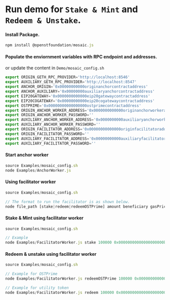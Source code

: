# Run demo for `Stake & Mint` and `Redeem & Unstake`.
#### Install Package.
```js
npm install @openstfoundation/mosaic.js
```

#### Populate the enviornment variables with RPC endpoint and addresses.
or update the content in `Demo/mosaic_config.sh`
```js
export ORIGIN_GETH_RPC_PROVIDER='http://localhost:8546'
export AUXILIARY_GETH_RPC_PROVIDER='http://localhost:8547'
export ANCHOR_ORIGIN='0x00000000000originanchorcontractaddress'
export ANCHOR_AUXILIARY='0x00000000auxiliaryanchorcontractaddress'
export EIP20GATEWAY='0x0000000000000eip20gatewaycontractaddress'
export EIP20COGATEWAY='0x00000000000eip20cogatewaycontractaddress'
export OSTPRIME='0x00000000000000000ostprimecontractaddress'
export ORIGIN_ANCHOR_WORKER_ADDRESS='0x0000000000000originanchorworkeraddress'
export ORIGIN_ANCHOR_WORKER_PASSWORD=''
export AUXILIARY_ANCHOR_WORKER_ADDRESS='0x0000000000auxiliaryanchorworkeraddress'
export AUXILIARY_ANCHOR_WORKER_PASSWORD=''
export ORIGIN_FACILITATOR_ADDRESS='0x00000000000000originfacilitatoraddress'
export ORIGIN_FACILITATOR_PASSWORD=''
export AUXILIARY_FACILITATOR_ADDRESS='0x00000000000auxiliaryfacilitatoraddress'
export AUXILIARY_FACILITATOR_PASSWORD=''
```
#### Start anchor worker
```js
source Examples/mosaic_config.sh 
node Examples/AnchorWorker.js
```
#### Using facilitator worker
```js
source Examples/mosaic_config.sh 

// The format to run the facilitator is as shown below.
node file_path [stake|redeem|redeemOSTPrime] amount beneficiary gasPrice gasLimit
```

#### Stake & Mint using facilitator worker
```js
source Examples/mosaic_config.sh 

// Example
node Examples/FacilitatorWorker.js stake 100000 0x00000000000000000000beneficairyaddress 0 0
```

#### Redeem & unstake using facilitator worker
```js
source Examples/mosaic_config.sh 

// Example for OSTPrime
node Examples/FacilitatorWorker.js redeemOSTPrime 100000 0x00000000000000000000beneficairyaddress 0 0

// Example for utility token
node Examples/FacilitatorWorker.js redeem 100000 0x00000000000000000000beneficairyaddress 0 0
```

